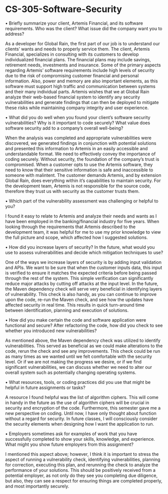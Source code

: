 # CS-305-Software-Security

•	Briefly summarize your client, Artemis Financial, and its software requirements. Who was the client? What issue did the company want you to address?

  As a developer for Global Rain, the first part of our job is to understand our clients’ wants and needs to properly service them. The client, Artemis Financial, specializes in consulting with its customers to develop individualized financial plans. The financial plans may include savings, retirement needs, investments and insurance. Some of the primary aspects regarding Artemis’ software requirements include high levels of security due to the risk of compromising customer financial and personal information. Also, power and memory are also important elements, as this software must support high traffic and communication between systems and their many individual parts. Artemis wishes that we at Global Rain analyze their web-based financial system to identify any security vulnerabilities and generate findings that can then be deployed to mitigate these risks while maintaining company integrity and user experience. 

•	What did you do well when you found your client’s software security vulnerabilities? Why is it important to code securely? What value does software security add to a company’s overall well-being?

  When the analysis was completed and appropriate vulnerabilities were discovered, we generated findings in conjunction with potential solutions and presented this information to Artemis in an easily accessible and understandable format. We need to effectively convey the importance of coding securely. Without security, the foundation of the company’s trust is compromised. When a customer opts to use the Artemis software, they need to know that their sensitive information is safe and inaccessible to someone with malintent. The customer demands Artemis, and by extension Global Rain, does everything within it’s capabilities to maintain security. For the development team, Artemis is not responsible for the source code, therefore they trust us with security as the customer trusts them. 

•	Which part of the vulnerability assessment was challenging or helpful to you?

  I found it easy to relate to Artemis and analyze their needs and wants as I have been employed in the banking/financial industry for five years. When looking through the requirements that Artemis described to the development team, it was helpful for me to use my prior knowledge to view the full picture and scope, which affected how I suggested solutions. 

•	How did you increase layers of security? In the future, what would you use to assess vulnerabilities and decide which mitigation techniques to use?

  One of the ways we increase layers of security is by adding input validation and APIs. We want to be sure that when the customer inputs data, this input is verified to ensure it matches the expected criteria before being passed through the rest of the system. This simple verification can significantly reduce major attacks by cutting off attacks at the input level. In the future, the Maven dependency check will serve very beneficial in identifying layers of vulnerability. This check is also handy, as you can continue to improve upon the code, re-run the Maven check, and see how the updates have affected security in real time. This results in quick turn-around time between identification, planning and execution of solutions. 

•	How did you make certain the code and software application were functional and secure? After refactoring the code, how did you check to see whether you introduced new vulnerabilities?

  As mentioned above, the Maven dependency check was utilized to identify vulnerabilities. This served as beneficial as we could make alterations to the code, rerun the check and see any improvements. This check could be run as many times as we wanted until we felt comfortable with the security level. Or if we are not making the progress we desire, or if we find significant vulnerabilities, we can discuss whether we need to alter our overall system such as potentially changing operating systems. 

•	What resources, tools, or coding practices did you use that might be helpful in future assignments or tasks?

  A resource I found helpful was the list of algorithm ciphers. This will come in handy in the future as the use of algorithm ciphers will be crucial in security and encryption of the code. Furthermore, this semester gave me a new perspective on coding. Until now, I have only thought about function without a regard for security. In future classes, I will consciously consider the security elements when designing how I want the application to run. 

•	Employers sometimes ask for examples of work that you have successfully completed to show your skills, knowledge, and experience. What might you show future employers from this assignment?

  I mentioned this aspect above; however, I think it is important to stress the aspect of running a vulnerability check, identifying vulnerabilities, planning for correction, executing this plan, and rerunning the check to analyze the performance of your solutions. This should be positively received from a potential employer, as not only do they see you completing due diligence, but also, they can see a respect for ensuring things are completed properly, and most importantly securely. 
